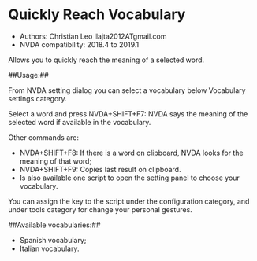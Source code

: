 # Quickly Reach Vocabulary #

* Authors: Christian Leo llajta2012ATgmail.com
* NVDA compatibility: 2018.4 to 2019.1

Allows you to quickly reach the meaning of a selected word.

##Usage:##

 From NVDA setting dialog  you can select   a vocabulary below  Vocabulary settings category.

Select a word and press NVDA+SHIFT+F7: NVDA says the meaning of the selected word if available in the vocabulary.

Other commands are:

*	NVDA+SHIFT+F8: If there is a word on clipboard,  NVDA looks for the meaning of that  word;
*	NVDA+SHIFT+F9: Copies last result on clipboard.
*	Is also available one script to open the setting panel to choose your vocabulary.

You can assign the key to the script under the configuration category, and under tools category for change your personal gestures.


##Available vocabularies:##

*	Spanish vocabulary;
*	Italian vocabulary.

